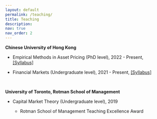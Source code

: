 ```yaml
---
layout: default
permalink: /teaching/
title: Teaching
description: 
nav: true
nav_order: 2
---
```


<p><strong>Chinese University of Hong Kong</strong></p>
<ul>
    <li>
        <p>Empirical Methods in Asset Pricing (PhD level), 2022 - Present, <a href = "../assets/pdf/FINA6252_syllabus_2024.pdf">[Syllabus]</a></p>
    </li>
    <li>
        <p>Financial Markets (Undergraduate level), 2021 - Present, <a href = "../assets/pdf/FINA3010DE_syllabus_Jo_2025.pdf">[Syllabus]</a></p>
    </li>
</ul>


<p style="margin-left:40px">&nbsp;</p>
<p><strong>University of Toronto, Rotman School of Management</strong></p>
<ul>
    <li>
        <p>Capital Market Theory (Undergraduate level), 2019</p>
        <ul>
            <li>
                <p>Rotman School of Management Teaching Excellence Award</p>
            </li>
        </ul>
    </li>
</ul>
